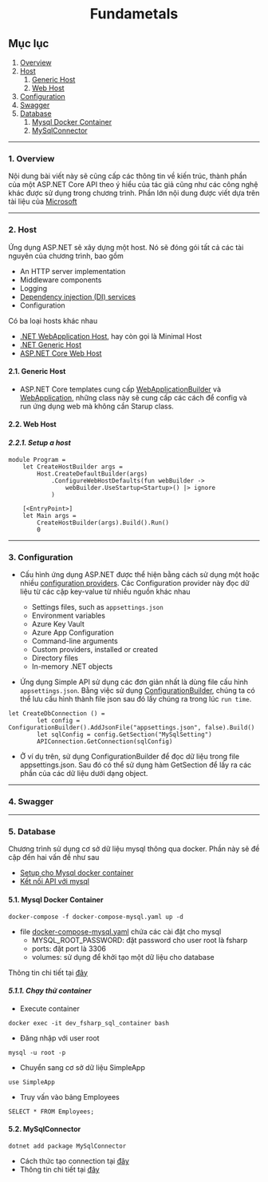 <h1 align="center">
  Fundametals
</h1>

## Mục lục

1. [Overview](#overview)
2. [Host](#host)
   1. [Generic Host](#generic_host)
   2. [Web Host](#web_host)
3. [Configuration](#configuration)
4. [Swagger](#swagger)
5. [Database](#database)
   1. [Mysql Docker Container](#mysql_docker_container)
   2. [MySqlConnector](#mysqlconnector)

---

### 1. Overview <a name="overview"></a>

Nội dung bài viết này sẽ cũng cấp các thông tin về kiến trúc, thành phần của một ASP.NET Core API theo ý hiểu của tác giả cũng như các công nghệ khác được sử dụng trong chương trình. Phần lớn nội dung được viết dựa trên tài liệu của [Microsoft](https://docs.microsoft.com/en-us/aspnet/core/fundamentals/?view=aspnetcore-6.0&tabs=macos)

---

### 2. Host <a name="host"></a>

Ứng dụng ASP.NET sẽ xây dựng một host. Nó sẽ đóng gói tất cả các tài nguyên của chương trình, bao gồm

- An HTTP server implementation
- Middleware components
- Logging
- [Dependency injection (DI) services](https://docs.microsoft.com/en-us/aspnet/core/fundamentals/dependency-injection?view=aspnetcore-6.0)
- Configuration

Có ba loại hosts khác nhau

- [.NET WebApplication Host](https://docs.microsoft.com/en-us/aspnet/core/migration/50-to-60?view=aspnetcore-6.0&tabs=visual-studio#new-hosting-model), hay còn gọi là Minimal Host
- [.NET Generic Host](#generic_host)
- [ASP.NET Core Web Host](#web_host)

#### 2.1. Generic Host <a name="generic_host"></a>

- ASP.NET Core templates cung cấp [WebApplicationBuilder](https://docs.microsoft.com/en-us/dotnet/api/microsoft.aspnetcore.builder.webapplicationbuilder?view=aspnetcore-6.0) và [WebApplication](https://docs.microsoft.com/en-us/dotnet/api/microsoft.aspnetcore.builder.webapplication?view=aspnetcore-6.0), những class này sẽ cung cấp các cách để config và run ứng dụng web mà không cần Starup class.

#### 2.2. Web Host <a name="web_host"></a>

#### _2.2.1. Setup a host_

```shell
module Program =
    let CreateHostBuilder args =
        Host.CreateDefaultBuilder(args)
            .ConfigureWebHostDefaults(fun webBuilder ->
                webBuilder.UseStartup<Startup>() |> ignore
            )

    [<EntryPoint>]
    let Main args =
        CreateHostBuilder(args).Build().Run()
        0
```

---

### 3. Configuration <a name="configuration"></a>

- Cấu hình ứng dụng ASP.NET được thể hiện bằng cách sử dụng một hoặc nhiều [configuration providers](https://docs.microsoft.com/en-us/aspnet/core/fundamentals/configuration/?view=aspnetcore-6.0#cp). Các Configuration provider này đọc dữ liệu từ các cặp key-value từ nhiều nguồn khác nhau

  - Settings files, such as `appsettings.json`
  - Environment variables
  - Azure Key Vault
  - Azure App Configuration
  - Command-line arguments
  - Custom providers, installed or created
  - Directory files
  - In-memory .NET objects

- Ứng dụng Simple API sử dụng các đơn giản nhất là dùng file cấu hình `appsettings.json`. Bằng việc sử dụng [ConfigurationBuilder](https://docs.microsoft.com/en-us/dotnet/api/microsoft.extensions.configuration.configurationbuilder?view=dotnet-plat-ext-6.0), chúng ta có thể lưu cấu hình thành file json sau đó lấy chúng ra trong lúc `run time`.

```shell
let CreateDbConnection () =
        let config = ConfigurationBuilder().AddJsonFile("appsettings.json", false).Build()
        let sqlConfig = config.GetSection("MySqlSetting")
        APIConnection.GetConnection(sqlConfig)
```

- Ở ví dụ trên, sử dụng ConfigurationBuilder để đọc dữ liệu trong file appsettings.json. Sau đó có thể sử dụng hàm GetSection để lấy ra các phần của các dữ liệu dưới dạng object.

---

### 4. Swagger <a name="swagger"></a>

---

### 5. Database <a name="database"></a>

Chương trình sử dụng cơ sở dữ liệu mysql thông qua docker. Phần này sẽ đề cập đến hai vấn đề như sau

- [Setup cho Mysql docker container](#mysql_docker_container)
- [Kết nối API với mysql](#mysqlconnector)

#### 5.1. Mysql Docker Container <a name="mysql_docker_container"></a>

```shell
docker-compose -f docker-compose-mysql.yaml up -d
```

- file [docker-compose-mysql.yaml](../docker-compose-mysql.yaml) chứa các cài đặt cho mysql
  - MYSQL_ROOT_PASSWORD: đặt password cho user root là fsharp
  - ports: đặt port là 3306
  - volumes: sử dụng để khởi tạo một dữ liệu cho database

Thông tin chi tiết tại [đây](https://hub.docker.com/_/mysql)

#### _5.1.1. Chạy thử container_

- Execute container

```shell
docker exec -it dev_fsharp_sql_container bash
```

- Đăng nhập với user root

```shell
mysql -u root -p
```

- Chuyển sang cơ sở dữ liệu SimpleApp

```shell
use SimpleApp
```

- Truy vấn vào bảng Employees

```shell
SELECT * FROM Employees;
```

#### 5.2. MySqlConnector <a name="mysqlconnector"></a>

```shell
dotnet add package MySqlConnector
```

- Cách thức tạo connection tại [đây](https://github.com/phamhongphuc1999/FSharpTutorial/tree/main/SimpleAPI/UserAPI/Connector)
- Thông tin chi tiết tại [đây](https://mysqlconnector.net/)
